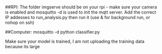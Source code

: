 ##RPI:
  The folder imgserve should be on your rpi - make sure your camera is enabled and mosquitto -d is used to init the mqtt server. 
  Add the correct IP addesses to run_analysis.py then run it (use & for background run, or nohop on ssh)

##Computer:
  mosquitto -d
  python classifier.py

 Make sure your model is trained, I am not uploading the training data because its large
 
 
